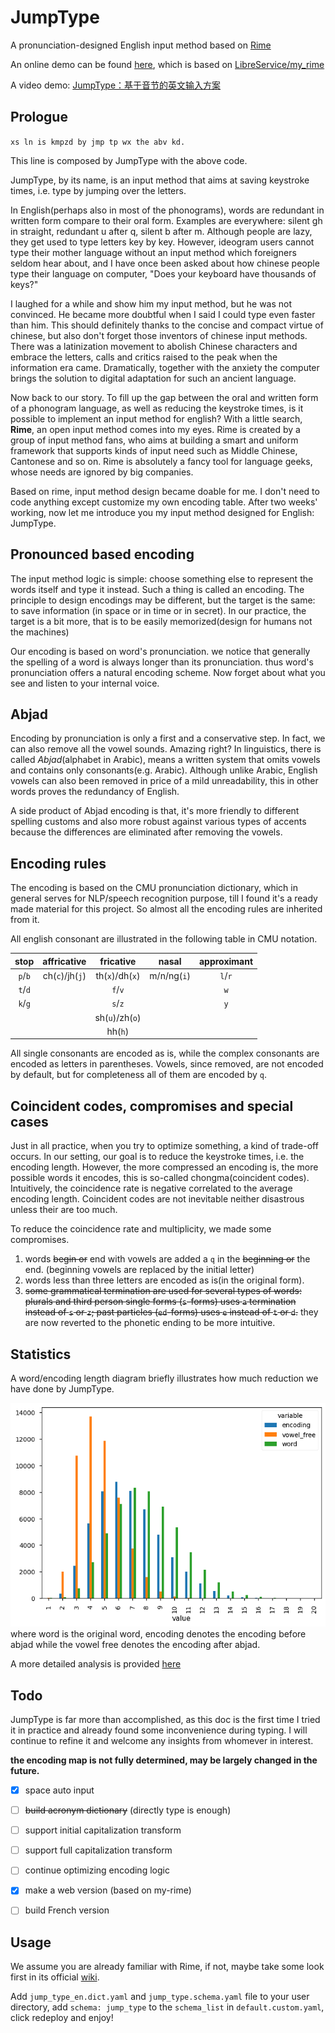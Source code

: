 # JumpType

A pronunciation-designed English input method based on [Rime](https://rime.im/)

An online demo can be found [here](https://jumptype.netlify.app/), which is based on [LibreService/my_rime](https://github.com/LibreService/my_rime)

A video demo: [JumpType：基于音节的英文输入方案](https://www.bilibili.com/video/BV1nA41197x6/?share_source=copy_web&vd_source=cd8f52b3a67ef0e85985b32a4f622eef)

## Prologue

`xs ln is kmpzd by jmp tp wx the abv kd.`

This line is composed by JumpType with the above code.

JumpType, by its name, is an input method that aims at saving keystroke times, i.e. type by jumping over the letters.

In English(perhaps also in most of the phonograms), words are redundant in written form compare to their oral form. Examples are everywhere: silent gh in straight, redundant u after q, silent b after m. Although people are lazy, they get used to type letters key by key. However, ideogram users cannot type their mother language without an input method which foreigners seldom hear about, and I have once been asked about how chinese people type their language on computer, "Does your keyboard have thousands of keys?"

I laughed for a while and show him my input method, but he was not convinced. He became more doubtful when I said I could type even faster than him. This should definitely thanks to the concise and compact virtue of chinese, but also don't forget those inventors of chinese input methods. There was a latinization movement to abolish Chinese characters and embrace the letters, calls and critics raised to the peak when the information era came. Dramatically, together with the anxiety the computer brings the solution to digital adaptation for such an ancient language.

Now back to our story. To fill up the gap between the oral and written form of a phonogram language, as well as reducing the keystroke times, is it possible to implement an input method for english? With a little search, **Rime**, an open input method comes into my eyes. Rime is created by a group of input method fans, who aims at building a smart and uniform framework that supports kinds of input need such as Middle Chinese, Cantonese and so on. Rime is absolutely a fancy tool for language geeks, whose needs are ignored by big companies.

Based on rime, input method design became doable for me. I don't need to code anything except customize my own encoding table. After two weeks' working, now let me introduce you my input method designed for English: JumpType.

## Pronounced based encoding

The input method logic is simple: choose something else to represent the words itself and type it instead. Such a thing is called an encoding. The principle to design encodings may be different, but the target is the same: to save information (in space or in time or in secret). In our practice, the target is a bit more, that is to be easily memorized(design for humans not the machines)

Our encoding is based on word's pronunciation. we notice that generally the spelling of a word is always longer than its pronunciation. thus word's pronunciation offers a natural encoding scheme. Now forget about what you see and listen to your internal voice.

## Abjad

Encoding by pronunciation is only a first and a conservative step. In fact, we can also remove all the vowel sounds. Amazing right? In linguistics, there is called _Abjad_(alphabet in Arabic), means a written system that omits vowels and contains only consonants(e.g. Arabic). Although unlike Arabic, English vowels can also been removed in price of a mild unreadability, this in other words proves the redundancy of English.

A side product of Abjad encoding is that, it's more friendly to different spelling customs and also more robust against various types of accents because the differences are eliminated after removing the vowels.

## Encoding rules

The encoding is based on the CMU pronunciation dictionary, which in general serves for NLP/speech recognition purpose, till I found it's a ready made material for this project. So almost all the encoding rules are inherited from it.

All english consonant are illustrated in the following table in CMU notation.

|  stop   |   affricative   |    fricative    |    nasal    | approximant |
| :-----: | :-------------: | :-------------: | :---------: | :---------: |
| `p`/`b` | ch(`c`)/jh(`j`) | th(`x`)/dh(`x`) | m/n/ng(`i`) |   `l`/`r`   |
| `t`/`d` |                 |     `f`/`v`     |             |     `w`     |
| `k`/`g` |                 |     `s`/`z`     |             |     `y`     |
|         |                 | sh(`u`)/zh(`o`) |             |             |
|         |                 |     hh(`h`)     |             |             |

All single consonants are encoded as is, while the complex consonants are encoded as letters in parentheses. Vowels, since removed, are not encoded by default, but for completeness all of them are encoded by `q`.

## Coincident codes, compromises and special cases

Just in all practice, when you try to optimize something, a kind of trade-off occurs. In our setting, our goal is to reduce the keystroke times, i.e. the encoding length. However, the more compressed an encoding is, the more possible words it encodes, this is so-called chongma(coincident codes). Intuitively, the coincidence rate is negative correlated to the average encoding length. Coincident codes are not inevitable neither disastrous unless their are too much.

To reduce the coincidence rate and multiplicity, we made some compromises.

1. words ~~begin or~~ end with vowels are added a `q` in the ~~beginning or~~ the end. (beginning vowels are replaced by the initial letter)
2. words less than three letters are encoded as is(in the original form).
3. ~~some grammatical termination are used for several types of words: plurals and third person single forms (`s`-forms) uses `a` termination instead of `s` or `z`; past particles (`ed`-forms) uses `e` instead of `t` or `d`.~~ they are now reverted to the phonetic ending to be more intuitive.

## Statistics

A word/encoding length diagram briefly illustrates how much reduction we have done by JumpType.

<img src='./preprocessing/encoding comparison.png'>
where word is the original word, encoding denotes the encoding before abjad while the vowel free denotes the encoding after abjad.

A more detailed analysis is provided [here](./preprocessing/dicts/encoding_syllabi.ipynb)

## Todo

JumpType is far more than accomplished, as this doc is the first time I tried it in practice and already found some inconvenience during typing. I will continue to refine it and welcome any insights from whomever in interest.

**the encoding map is not fully determined, may be largely changed in the future.**

- [x] space auto input
- [ ] ~~build acronym dictionary~~ (directly type is enough)
- [ ] support initial capitalization transform
- [ ] support full capitalization transform

- [ ] continue optimizing encoding logic
- [x] make a web version (based on my-rime)
- [ ] build French version

## Usage

We assume you are already familiar with Rime, if not, maybe take some look first in its official [wiki](https://github.com/rime/home/wiki).

Add `jump_type_en.dict.yaml` and `jump_type.schema.yaml` file to your user directory, add `schema: jump_type` to the `schema_list` in `default.custom.yaml`, click redeploy and enjoy!
